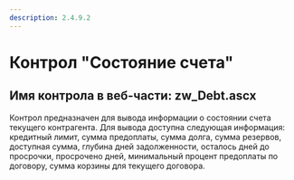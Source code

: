```yaml
---
description: 2.4.9.2
---
```


# Контрол "Состояние счета"

## Имя контрола в веб-части: zw\_Debt.ascx

Контрол предназначен для вывода информации о состоянии счета текущего контрагента. Для вывода доступна следующая информация: кредитный лимит, сумма предоплаты, сумма долга, сумма резервов, доступная сумма, глубина дней задолженности, осталось дней до просрочки, просрочено дней, минимальный процент предоплаты по договору, сумма корзины для текущего договора.

